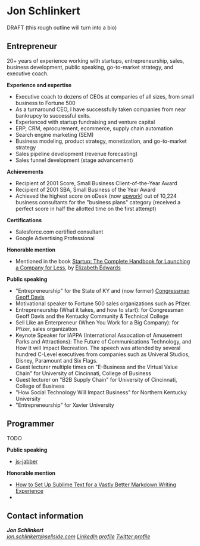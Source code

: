 # Jon Schlinkert

DRAFT (this rough outline will turn into a bio)

## Entrepreneur 

20+ years of experience working with startups, entrepreneurship, sales, business development, public speaking, go-to-market strategy, and executive coach.

**Experience and expertise**

- Executive coach to dozens of CEOs at companies of all sizes, from small business to Fortune 500
- As a turnaround CEO, I have successfully taken companies from near bankrupcy to successful exits.
- Experienced with startup fundraising and venture capital
- ERP, CRM, eprocurement, ecommerce, supply chain automation
- Search engine marketing (SEM)
- Business modeling, product strategy, monetization, and go-to-market strategy
- Sales pipeline development (revenue forecasting)
- Sales funnel development (stage advancement)

**Achievements**

- Recipient of 2001 Score, Small Business Client-of-the-Year Award
- Recipient of 2001 SBA, Small Business of the Year Award
- Achieved the highest score on oDesk (now [upwork](https://www.upwork.com/)) out of 10,224 business consultants for the "business plans"​ category (received a perfect score in half the allotted time on the first attempt)

**Certifications**

* Salesforce.com certified consultant
* Google Advertising Professional

**Honorable mention**

- Mentioned in the book [Startup: The Complete Handbook for Launching a Company for Less](https://www.amazon.com/Startup-Complete-Handbook-Launching-Company-ebook/dp/B004MME7HE/ref=sr_1_1?ie=UTF8&qid=1477789682&sr=8-1&keywords=elizabeth+edwards+startup), by [Elizabeth Edwards](https://www.amazon.com/Elizabeth-Edwards/e/B004I2F574/ref=dp_byline_cont_ebooks_1)

**Public speaking**

- "Entrepreneurship" for the State of KY and (now former) [Congressman Geoff Davis](https://en.wikipedia.org/wiki/Geoff_Davis)
- Motivational speaker to Fortune 500 sales organizations such as Pfizer.
- Entrepreneurship (What it takes, and how to start): for Congressman Geoff Davis and the Kentucky Community & Technical College
- Sell Like an Enterpreneur (When You Work for a Big Company): for Pfizer, sales organization
- Keynote Speaker for IAPPA (International Assocation of Amusement Parks and Attractions): The Future of Communications Technology, and How It will Impact Recreation. The speech was attended by several hundred C-Level executives from companies such as Univeral Studios, Disney, Paramount and Six Flags.
- Guest lecturer multiple times on "E-Business and the Virtual Value Chain" for University of Cincinnati, College of Business 
- Guest lecturer on "B2B Supply Chain" for University of Cincinnati, College of Business
- "How Social Technology Will Impact Business" for Northern Kentucky University
- "Entrepreneurship" for Xavier University

## Programmer

TODO

**Public speaking**

- [js-jabber](https://devchat.tv/js-jabber/098-jsj-assemble-io-with-brian-woodward-and-jon-schlinkert)

**Honorable mention**

- [How to Set Up Sublime Text for a Vastly Better Markdown Writing Experience](https://blog.mariusschulz.com/2014/12/16/how-to-set-up-sublime-text-for-a-vastly-better-markdown-writing-experience)
- 


## Contact information

<address>
  <strong>Jon Schlinkert</strong><br>
  <a href="mailto:#">jon.schlinkert@sellside.com</a>
  <a href="https://www.linkedin.com/in/jonschlinkert">LinkedIn profile</a>
  <a href="https://twitter.com/jonschlinkert">Twitter profile</a>
</address>
